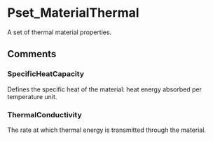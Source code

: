 # Pset_MaterialThermal

A set of thermal material properties.


## Comments

### SpecificHeatCapacity

Defines the specific heat of the material: heat energy absorbed per temperature unit.

### ThermalConductivity

The rate at which thermal energy is transmitted through the material.

